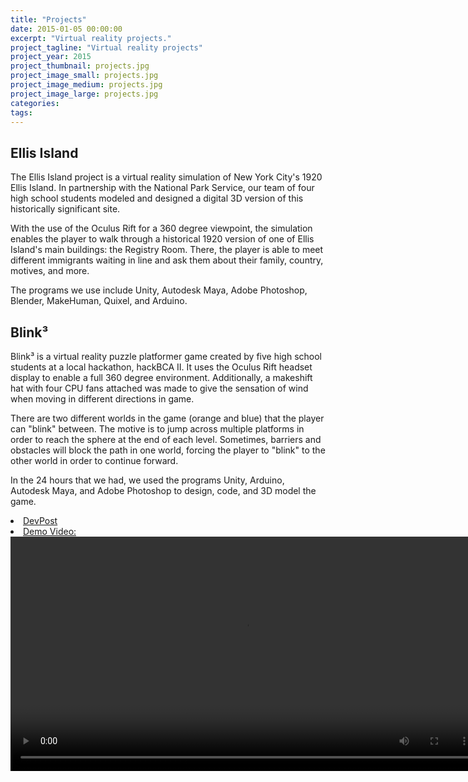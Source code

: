```yaml
---
title: "Projects"
date: 2015-01-05 00:00:00
excerpt: "Virtual reality projects."
project_tagline: "Virtual reality projects"
project_year: 2015
project_thumbnail: projects.jpg
project_image_small: projects.jpg
project_image_medium: projects.jpg
project_image_large: projects.jpg
categories:
tags:
---
```


## Ellis Island

The Ellis Island project is a virtual reality simulation of New York City's 1920 Ellis Island. In partnership with the National Park Service, our team of four high school students modeled and designed a digital 3D version of this historically significant site. 

With the use of the Oculus Rift for a 360 degree viewpoint, the simulation enables the player to walk through a historical 1920 version of one of Ellis Island's main buildings: the Registry Room. There, the player is able to meet different immigrants waiting in line and ask them about their family, country, motives, and more. 

The programs we use include Unity, Autodesk Maya, Adobe Photoshop, Blender, MakeHuman, Quixel, and Arduino. 


## Blink³

Blink³ is a virtual reality puzzle platformer game created by five high school students at a local hackathon, hackBCA II. It uses the Oculus Rift headset display to enable a full 360 degree environment. Additionally, a makeshift hat with four CPU fans attached was made to give the sensation of wind when moving in different directions in game. 

There are two different worlds in the game (orange and blue) that the player can "blink" between. The motive is to jump across multiple platforms in order to reach the sphere at the end of each level. Sometimes, barriers and obstacles will block the path in one world, forcing the player to "blink" to the other world in order to continue forward. 

In the 24 hours that we had, we used the programs Unity, Arduino, Autodesk Maya, and Adobe Photoshop to design, code, and 3D model the game. 

<li> <a href="http://devpost.com/software/blink-avoka">DevPost</a> </li> 

<li> <a href="https://www.youtube.com/watch?v=R1hq0ZHNIfQ">Demo Video: </a> </li> 

<video width="750" controls>
  <source src="/img/projects/blink_cubed.mp4" type="video/mp4">
</video>
